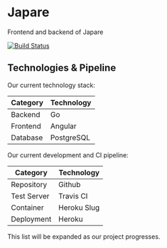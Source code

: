 # Japare
Frontend and backend of Japare

[![Build Status](https://travis-ci.org/japare/japare.svg?branch=master)](https://travis-ci.org/japare/japare)

## Technologies & Pipeline

Our current technology stack:

| Category | Technology |
|----------|------------|
| Backend  | Go         |
| Frontend | Angular    |
| Database | PostgreSQL |


Our current development and CI pipeline:

| Category    | Technology |
|-------------|------------|
| Repository  | Github     |
| Test Server | Travis CI  |
| Container   | Heroku Slug|
| Deployment  | Heroku     |


This list will be expanded as our project progresses.
